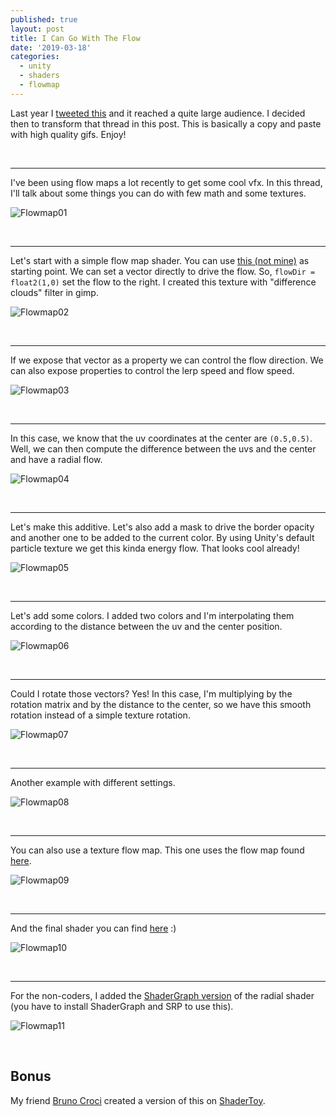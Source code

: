 ```yaml
---
published: true
layout: post
title: I Can Go With The Flow
date: '2019-03-18'
categories:
  - unity
  - shaders
  - flowmap
---
```


Last year I [tweeted this](https://twitter.com/teodutra/status/1023804477915058176) and it reached a quite large audience. I decided then to transform that thread in this post. This is basically a copy and paste with high quality gifs. Enjoy!

<br/>

---

I've been using flow maps a lot recently to get some cool vfx. In this thread, I'll talk about some things you can do with few math and some textures.

![Flowmap01]({{site.baseurl}}/images/flowmaps/Flowmap11.gif)

<br/>

---

Let's start with a simple flow map shader. You can use [this (not mine)](https://gist.github.com/TarasOsiris/e0e6e6c3b8fdb0d8074b) as starting point. We can set a vector directly to drive the flow. So, `flowDir = float2(1,0)` set the flow to the right. I created this texture with "difference clouds" filter in gimp.

![Flowmap02]({{site.baseurl}}/images/flowmaps/Flowmap01.gif)

<br/>

---

If we expose that vector as a property we can control the flow direction. We can also expose properties to control the lerp speed and flow speed.

![Flowmap03]({{site.baseurl}}/images/flowmaps/Flowmap02.gif)

<br/>

---

In this case, we know that the uv coordinates at the center are `(0.5,0.5)`. Well, we can then compute the difference between the uvs and the center and have a radial flow.

![Flowmap04]({{site.baseurl}}/images/flowmaps/Flowmap04.gif)

<br/>

---

Let's make this additive. Let's also add a mask to drive the border opacity and another one to be added to the current color. By using Unity's default particle texture we get this kinda energy flow. That looks cool already!

![Flowmap05]({{site.baseurl}}/images/flowmaps/Flowmap05.gif)

<br/>

---

Let's add some colors. I added two colors and I'm interpolating them according to the distance between the uv and the center position.

![Flowmap06]({{site.baseurl}}/images/flowmaps/Flowmap13.gif)

<br/>

---

Could I rotate those vectors? Yes! In this case, I'm multiplying by the rotation matrix and by the distance to the center, so we have this smooth rotation instead of a simple texture rotation.

![Flowmap07]({{site.baseurl}}/images/flowmaps/Flowmap06.gif)

<br/>

---

Another example with different settings.

![Flowmap08]({{site.baseurl}}/images/flowmaps/Flowmap10.gif)

<br/>

----

You can also use a texture flow map. This one uses the flow map found [here](https://catlikecoding.com/unity/tutorials/flow/texture-distortion/).

![Flowmap09]({{site.baseurl}}/images/flowmaps/Flowmap08.gif)

<br/>

---

And the final shader you can find [here](https://github.com/teofilobd/APIs-stuff/blob/master/Unity/ShaderXP/Assets/Shaders/FlowMap.shader) :)

![Flowmap10]({{site.baseurl}}/images/flowmaps/Flowmap09.gif)

<br/>

---

For the non-coders, I added the [ShaderGraph version](https://github.com/teofilobd/APIs-stuff/blob/master/Unity/ShaderXP/Assets/Shaders/FlowMap_Radial_SG.ShaderGraph) of the radial shader (you have to install ShaderGraph and SRP to use this).

![Flowmap11]({{site.baseurl}}/images/flowmaps/Flowmap14.gif)

<br/>

## Bonus

My friend [Bruno Croci](https://twitter.com/CrociDB) created a version of this on [ShaderToy](https://www.shadertoy.com/view/ltcyzS).

